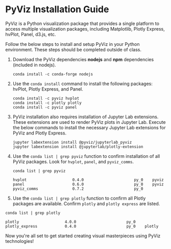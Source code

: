 # PyViz Installation Guide

PyViz is a Python visualization package that provides a single platform to access multiple visualization packages, including Matplotlib, Plotly Express, hvPlot, Panel, d3.js, etc.

Follow the below steps to install and setup PyViz in your Python environment. These steps should be completed outside of class.

1. Download the PyViz dependencies **nodejs** and **npm** dependencies (included in nodejs).

    ```shell
    conda install -c conda-forge nodejs
    ```

2. Use the `conda install` command to install the following packages: hvPlot, Plotly Express, and Panel.

    ```shell
    conda install -c pyviz hvplot
    conda install -c plotly plotly
    conda install -c pyviz panel
    ```

3. PyViz installation also requires installation of Jupyter Lab extensions. These extensions are used to render PyViz plots in Jupyter Lab. Execute the below commands to install the necessary Jupyter Lab extensions for PyViz and Plotly Express.

    ```shell
    jupyter labextension install @pyviz/jupyterlab_pyviz
    jupyter labextension install @jupyterlab/plotly-extension
    ```

4. Use the `conda list | grep pyviz` function to confirm installation of all PyViz packages. Look for `hvplot`, `panel`, and `pyviz_comms`.

    ```shell
    conda list | grep pyviz
    ```

    ```
    hvplot                    0.4.0                      py_0    pyviz
    panel                     0.6.0                      py_0    pyviz
    pyviz_comms               0.7.2                      py_0
    ```

5. Use the `conda list | grep plotly` function to confirm all Plotly packages are available. Confirm `plotly` and `plotly express` are listed.

  ```shell
  conda list | grep plotly
  ```

  ```
  plotly                    4.0.0                      py_0
  plotly_express            0.4.0                      py_0    plotly
  ```

Now you're all set to get started creating visual masterpieces using PyViz technologies!
